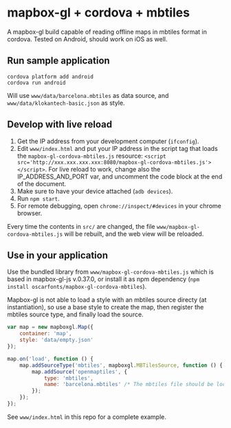 # mapbox-gl + cordova + mbtiles

A mapbox-gl build capable of reading offline maps in mbtiles format in cordova.
Tested on Android, should work on iOS as well.


## Run sample application

```
cordova platform add android
cordova run android
```

Will use `www/data/barcelona.mbtiles` as data source, and `www/data/klokantech-basic.json` as style.


## Develop with live reload

1. Get the IP address from your development computer (`ifconfig`).
2. Edit `www/index.html` and put your IP address in the script tag that loads the `mapbox-gl-cordova-mbtiles.js` resource:
   `<script src='http://xxx.xxx.xxx.xxx:8080/mapbox-gl-cordova-mbtiles.js'></script>`. For live reload to work,
   change also the IP_ADDRESS_AND_PORT var, and uncomment the code block at the end of the document.
3. Make sure to have your device attached (`adb devices`).
4. Run `npm start`.
5. For remote debugging, open `chrome://inspect/#devices` in your chrome browser.

Every time the contents in `src/` are changed, the file `www/mapbox-gl-cordova-mbtiles.js` will be rebuilt, and the
web view will be reloaded.


## Use in your application

Use the bundled library from `www/mapbox-gl-cordova-mbtiles.js` which is based in mapbox-gl-js v.0.37.0, or install it
as npm dependency (`npm install oscarfonts/mapbox-gl-cordova-mbtiles`).

Mapbox-gl is not able to load a style with an mbtiles source directy (at instantiation), so use a base style to create
the map, then register the mbtiles source type, and finally load the source.
  
```javascript
var map = new mapboxgl.Map({
    container: 'map',
    style: 'data/empty.json'
});

map.on('load', function () {
    map.addSourceType('mbtiles', mapboxgl.MBTilesSource, function () {
        map.addSource('openmaptiles', {
            type: 'mbtiles',
            name: 'barcelona.mbtiles' /* The mbtiles file should be located in www/data/ */ 
        });
    });
});
```

See `www/index.html` in this repo for a complete example.
